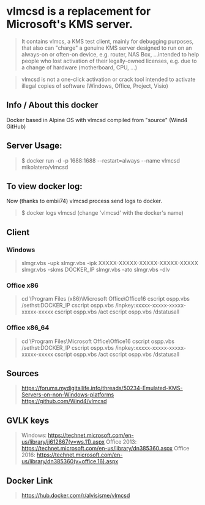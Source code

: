 # vlmcsd is a replacement for Microsoft's KMS server.



> It contains vlmcs, a KMS test client, mainly for debugging purposes, that also can "charge" a genuine KMS server designed to run on an always-on or often-on device, e.g. router, NAS Box, ...intended to help people who lost activation of their legally-owned licenses, e.g. due to a change of hardware (motherboard, CPU, ...)
  
> vlmcsd is not a one-click activation or crack tool intended to activate illegal copies of software (Windows, Office, Project, Visio)

## Info / About this docker
Docker based in Alpine OS with vlmcsd compiled from "source" (Wind4 GitHub)

## Server Usage:
> $ docker run -d -p 1688:1688 --restart=always --name vlmcsd mikolatero/vlmcsd

## To view docker log:
Now (thanks to embii74) vlmcsd process send logs to docker.
> $ docker logs vlmcsd (change 'vlmcsd' with the docker's name)

## Client
### Windows
>slmgr.vbs -upk
>slmgr.vbs -ipk XXXXX-XXXXX-XXXXX-XXXXX-XXXXX
>slmgr.vbs -skms DOCKER_IP
>slmgr.vbs -ato
>slmgr.vbs -dlv 

### Office x86
>cd \Program Files (x86)\Microsoft Office\Office16
>cscript ospp.vbs /sethst:DOCKER_IP
>cscript ospp.vbs /inpkey:xxxxx-xxxxx-xxxxx-xxxxx-xxxxx
>cscript ospp.vbs /act
>cscript ospp.vbs /dstatusall

### Office x86_64
>cd \Program Files\Microsoft Office\Office16 
>cscript ospp.vbs /sethst:DOCKER_IP
>cscript ospp.vbs /inpkey:xxxxx-xxxxx-xxxxx-xxxxx-xxxxx
>cscript ospp.vbs /act
>cscript ospp.vbs /dstatusall

## Sources
> https://forums.mydigitallife.info/threads/50234-Emulated-KMS-Servers-on-non-Windows-platforms  
https://github.com/Wind4/vlmcsd

## GVLK keys
> Windows: https://technet.microsoft.com/en-us/library/jj612867(v=ws.11).aspx
> Office 2013: https://technet.microsoft.com/en-us/library/dn385360.aspx
> Office 2016: https://technet.microsoft.com/en-us/library/dn385360(v=office.16).aspx

## Docker Link
> https://hub.docker.com/r/alvisisme/vlmcsd